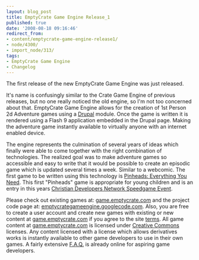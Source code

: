 ```yaml
---
layout: blog_post
title: EmptyCrate Game Engine Release_1
published: true
date: '2008-08-18 09:16:46'
redirect_from:
- content/emptycrate-game-engine-release1/
- node/4300/
- import_node/313/
tags:
- EmptyCrate Game Engine
- Changelog
---
```


The first release of the new EmptyCrate Game Engine was just released. 

It's name is confusingly similar to the Crate Game Engine of previous releases, but no one really noticed the old engine, so I'm not too concerned about that. EmptyCrate Game Engine allows for the creation of 1st Person 2d Adventure games using a [Drupal](http://www.drupal.org) module. Once the game is written it is rendered using a Flash 9 application embedded in the Drupal page. Making the adventure game instantly available to virtually anyone with an internet enabled device. 

The engine represents the culmination of several years of ideas which finally were able to come together with the right combination of technologies. The realized goal was to make adventure games so accessible and easy to write that it would be possible to create an episodic game which is updated several times a week. Similar to a webcomic. The first game to be written using this technology is [Pinheads: Everything You Need](http://game.emptycrate.com/node/30). This first "Pinheads" game is appropriate for young children and is an entry in this years [Christian Developers Network Speedgame Event](http://speedgame.christiandevs.com/). 

Please check out existing games at: [game.emptycrate.com](http://game.emptycrate.com) and the project code page at: [emptycrategameengine.googlecode.com](http://emptycrategameengine.googlecode.com). Also, you are free to create a user account and create new games with existing or new content at [game.emptycrate.com](http://game.emptycrate.com) if you agree to the site [terms](http://game.emptycrate.com/node/69). All game content at [game.emptycrate.com](http://game.emptycrate.com) is licensed under [Creative Commons](http://creativecommons.org/) licenses. Any content licensed with a license which allows derivatives works is instantly available to other game developers to use in their own games. A fairly extensive [F.A.Q.](http://game.emptycrate.com/faq) is already online for aspiring game developers.
